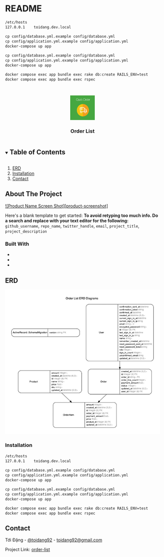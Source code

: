 # README


```
/etc/hosts
127.0.0.1    toidang.dev.local
```

```
cp config/database.yml.example config/database.yml
cp config/application.yml.example config/application.yml
docker-compose up app
```

```
cp config/database.yml.example config/database.yml
cp config/application.yml.example config/application.yml
docker-compose up app
```

```
docker compose exec app bundle exec rake db:create RAILS_ENV=test
docker compose exec app bundle exec rspec
```

<!-- PROJECT LOGO -->
<br />
<p align="center">
  <a href="https://github.com/toidang92">
    <img src="quick-order.png" alt="Logo" width="80" height="80">
  </a>

  <h3 align="center">Order List</h3>
</p>



<!-- TABLE OF CONTENTS -->
<details open="open">
  <summary><h2 style="display: inline-block">Table of Contents</h2></summary>
  <ol>
    <li><a href="#erb">ERD</a></li>
    <li><a href="#installation">Installation</a></li>
    <li><a href="#contact">Contact</a></li>
  </ol>
</details>


<!-- ABOUT THE PROJECT -->
## About The Project

[![Product Name Screen Shot][product-screenshot]](https://example.com)

Here's a blank template to get started:
**To avoid retyping too much info. Do a search and replace with your text editor for the following:**
`github_username`, `repo_name`, `twitter_handle`, `email`, `project_title`, `project_description`


### Built With

* []()
* []()
* []()



<!-- GETTING STARTED -->
## ERD

![Order List ERB](erd.jpg)

### Installation

```
/etc/hosts
127.0.0.1    toidang.dev.local
```

```
cp config/database.yml.example config/database.yml
cp config/application.yml.example config/application.yml
docker-compose up app
```

```
cp config/database.yml.example config/database.yml
cp config/application.yml.example config/application.yml
docker-compose up app
```

```
docker compose exec app bundle exec rake db:create RAILS_ENV=test
docker compose exec app bundle exec rspec
```

<!-- CONTACT -->
## Contact

Tới Đặng - [@toidang92](https://github.com/toidang92) - toidang92@gmail.com

Project Link: [order-list](https://github.com/toidang92/order-list)
